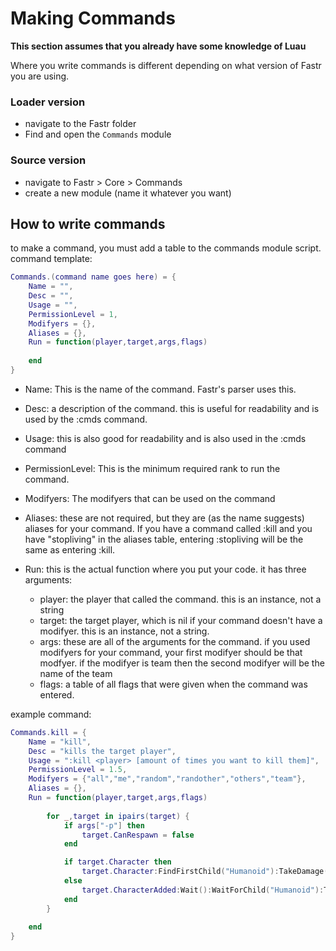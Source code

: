 # Making Commands

**This section assumes that you already have some knowledge of Luau**

Where you write commands is different depending on what version of Fastr you are using.

### Loader version
- navigate to the Fastr folder
- Find and open the `Commands` module

### Source version
- navigate to Fastr > Core > Commands
- create a new module (name it whatever you want)

## How to write commands

to make a command, you must add a table to the commands module script. command template:

```lua
Commands.(command name goes here) = {
	Name = "",
	Desc = "",
	Usage = "",
	PermissionLevel = 1,
	Modifyers = {},
	Aliases = {},
	Run = function(player,target,args,flags)
		
	end
}
```
- Name: This is the name of the command. Fastr's parser uses this.

- Desc: a description of the command. this is useful for readability and is used by the :cmds command.
- Usage: this is also good for readability and is also used in the :cmds command
- PermissionLevel: This is the minimum required rank to run the command.
- Modifyers: The modifyers that can be used on the command

- Aliases: these are not required, but they are (as the name suggests) aliases for your command. If you have a command called :kill and you have "stopliving" in the aliases table, entering :stopliving will be the same as entering :kill.

- Run: this is the actual function where you put your code. it has three arguments:
    - player: the player that called the command. this is an instance, not a string
    - target: the target player, which is nil if your command doesn't have a modifyer. this is an instance, not a string.
    - args: these are all of the arguments for the command. if you used modifyers for your command, your first modifyer should be that modfyer. if the modifyer is team then the second modifyer will be the name of the team
	- flags: a table of all flags that were given when the command was entered.

example command:

```lua
Commands.kill = {
	Name = "kill",
	Desc = "kills the target player",
	Usage = ":kill <player> [amount of times you want to kill them]",
	PermissionLevel = 1.5,
	Modifyers = {"all","me","random","randother","others","team"},
	Aliases = {},
	Run = function(player,target,args,flags)
		
		for _,target in ipairs(target) {
			if args["-p"] then
				target.CanRespawn = false
			end

			if target.Character then
				target.Character:FindFirstChild("Humanoid"):TakeDamage(t.Character.Humanoid.MaxHealth)
			else
				target.CharacterAdded:Wait():WaitForChild("Humanoid"):TakeDamage(t.Character.Humanoid.MaxHealth)
			end
		}
		
	end
}
```
